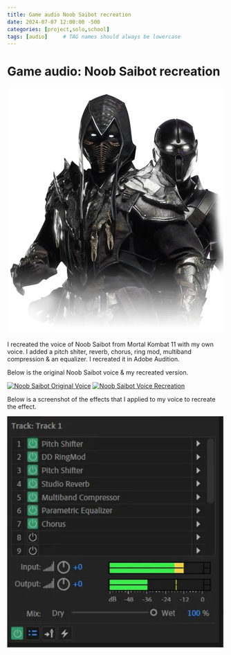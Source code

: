 ```yaml
---
title: Game audio Noob Saibot recreation
date: 2024-07-07 12:00:00 -500
categories: [project,solo,school]
tags: [audio]     # TAG names should always be lowercase
---
```


# Game audio: Noob Saibot recreation

<img src="../assets/images/Audio/NoobSaibot/noob_saibot_mk11.webp" width="500" alt="hello!"/>

I recreated the voice of Noob Saibot from Mortal Kombat 11 with my own voice. I added a pitch shiter, reverb, chorus, ring mod, multiband compression & an equalizer. I recreated it in Adobe Audition. 

Below is the original Noob Saibot voice & my recreated version.

[![Noob Saibot Original Voice](https://img.youtube.com/vi/WyjkpKtUgkQ/0.jpg)](https://www.youtube.com/watch?v=WyjkpKtUgkQ "Noob Saibot Original")
[![Noob Saibot Voice Recreation](https://img.youtube.com/vi/JAX_ibAxxJU/0.jpg)](https://www.youtube.com/watch?v=JAX_ibAxxJU "Noob Saibot Voice Recreation")

Below is a screenshot of the effects that I applied to my voice to recreate the effect.

<img src="../assets/images/Audio/NoobSaibot/effects.webp" width="500" alt="hello!"/>
